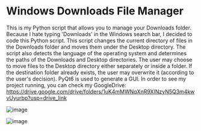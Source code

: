 # Windows Downloads File Manager

This is my Python script that allows you to manage your Downloads folder. Because I hate typing 'Downloads' in the Windows search bar, I decided to code this Python script. This script changes the current directory of files in the Downloads folder and moves them under the Desktop directory. The script also detects the language of the operating system and determines the paths of the Downloads and Desktop directories. The user may choose to move files to the Desktop directory either separately or inside a folder. If the destination folder already exists, the user may overwrite it (according to the user's decision). PyQt6 is used to generate a GUI. In order to see my project running, you can check my GoogleDrive: https://drive.google.com/drive/folders/1uK4mMWNqXnR9XINzyN5Q3m4kwvUyurbp?usp=drive_link

![image](https://github.com/BatuUzun/Windows-Downloads-File-Manager/assets/103521291/a6053d28-48b5-4c17-acfc-b801ed4b9d44)

![image](https://github.com/BatuUzun/Windows-Downloads-File-Manager/assets/103521291/dc1c1f7c-fa65-4365-886e-b7e3ea1a7149)
